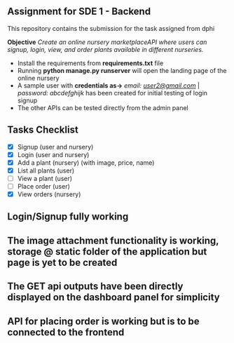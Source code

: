 ## Assignment for SDE 1 - Backend

This repository contains the submission for the task assigned from dphi

**Objective** 
*Create an online nursery marketplace ​API​ where users can signup, login, view, and order plants available in different nurseries.*


- Install the requirements from **requirements.txt** file
- Running **python manage.py runserver** will open the landing page of the online nursery
- A sample user with **credentials as->** *email: user2@gmail.com* | *password: abcdefghijk* has been created for initial testing of login signup
- The other APIs can be tested directly from the admin panel

## Tasks Checklist


- [x] Signup (user and nursery)
- [x] Login (user and nursery)
- [x] Add a plant (nursery) (with image, price, name)
- [x]  List all plants (user)
- [ ]  View a plant (user)
- [ ]  Place order (user)
- [x]  View orders (nursery)

## Login/Signup fully working

## The image attachment functionality is working, storage @ static folder of the application but page is yet to be created
## The GET api outputs have been directly displayed on the dashboard panel for simplicity
## API for placing order is working but is to be connected to the frontend

